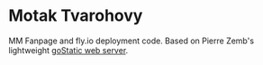 # Motak Tvarohovy

MM Fanpage and fly.io deployment code. Based on Pierre Zemb's lightweight [goStatic web server](https://github.com/PierreZ/goStatic).